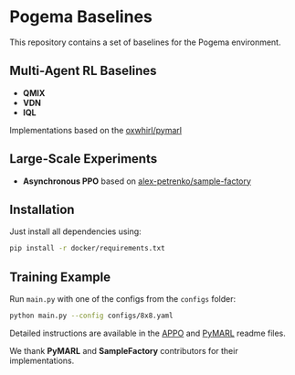# Pogema Baselines

This repository contains a set of baselines for the Pogema environment.

## Multi-Agent RL Baselines

* **QMIX**
* **VDN**
* **IQL** 

Implementations based on the [oxwhirl/pymarl](https://github.com/oxwhirl/pymarl)

## Large-Scale Experiments

* **Asynchronous PPO** based on [alex-petrenko/sample-factory](https://github.com/alex-petrenko/sample-factory)

## Installation

Just install all dependencies using:

```bash
pip install -r docker/requirements.txt
```

## Training Example

Run ```main.py``` with one of the configs from the ``configs`` folder:

```bash
python main.py --config configs/8x8.yaml
```
Detailed instructions are available in the [APPO](https://github.com/Tviskaron/pogema-baselines/tree/main/appo) and [PyMARL](https://github.com/Tviskaron/pogema-baselines/tree/main/pymarl) readme files.

We thank **PyMARL** and **SampleFactory** contributors for their implementations.